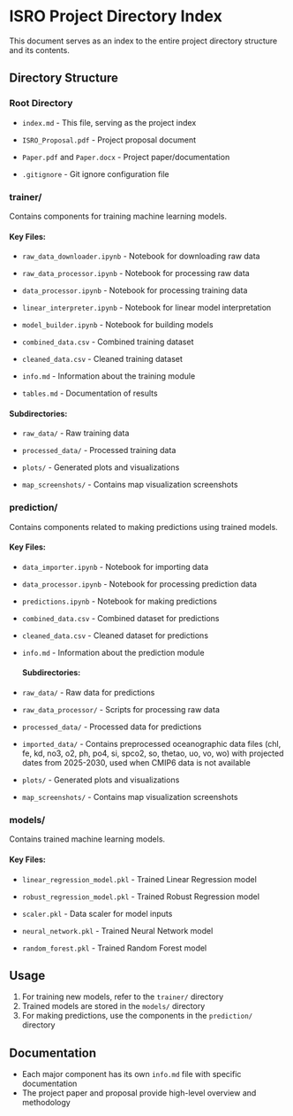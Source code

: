 # ISRO Project Directory Index
This document serves as an index to the entire project directory structure and its contents.

## Directory Structure

### Root Directory
- `index.md` - This file, serving as the project index

- `ISRO_Proposal.pdf` - Project proposal document
- `Paper.pdf` and `Paper.docx` - Project paper/documentation

- `.gitignore` - Git ignore configuration file

### trainer/
Contains components for training machine learning models.

#### Key Files:
- `raw_data_downloader.ipynb` - Notebook for downloading raw data
- `raw_data_processor.ipynb` - Notebook for processing raw data
- `data_processor.ipynb` - Notebook for processing training data
- `linear_interpreter.ipynb` - Notebook for linear model interpretation
- `model_builder.ipynb` - Notebook for building models

- `combined_data.csv` - Combined training dataset
- `cleaned_data.csv` - Cleaned training dataset

- `info.md` - Information about the training module
- `tables.md` - Documentation of results

#### Subdirectories:
- `raw_data/` - Raw training data
- `processed_data/` - Processed training data

- `plots/` - Generated plots and visualizations
- `map_screenshots/` - Contains map visualization screenshots

### prediction/
Contains components related to making predictions using trained models.

#### Key Files:
- `data_importer.ipynb` - Notebook for importing data
- `data_processor.ipynb` - Notebook for processing prediction data
- `predictions.ipynb` - Notebook for making predictions

- `combined_data.csv` - Combined dataset for predictions
- `cleaned_data.csv` - Cleaned dataset for predictions

- `info.md` - Information about the prediction module

    #### Subdirectories:
- `raw_data/` - Raw data for predictions
- `raw_data_processor/` - Scripts for processing raw data
- `processed_data/` - Processed data for predictions
    
- `imported_data/` - Contains preprocessed oceanographic data files (chl, fe, kd, no3, o2, ph, po4, si, spco2, so, thetao, uo, vo, wo) with projected dates from 2025-2030, used when CMIP6 data is not available

- `plots/` - Generated plots and visualizations
- `map_screenshots/` - Contains map visualization screenshots

### models/
Contains trained machine learning models.

#### Key Files:
- `linear_regression_model.pkl` - Trained Linear Regression model
- `robust_regression_model.pkl` - Trained Robust Regression model

- `scaler.pkl` - Data scaler for model inputs
- `neural_network.pkl` - Trained Neural Network model
- `random_forest.pkl` - Trained Random Forest model

## Usage
1. For training new models, refer to the `trainer/` directory
2. Trained models are stored in the `models/` directory
3. For making predictions, use the components in the `prediction/` directory

## Documentation
- Each major component has its own `info.md` file with specific documentation
- The project paper and proposal provide high-level overview and methodology